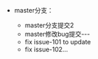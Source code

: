 - master分支：  

  + master分支提交2
  + master修改bug提交---
  + fix issue-101 to update
  + fix issue-102...